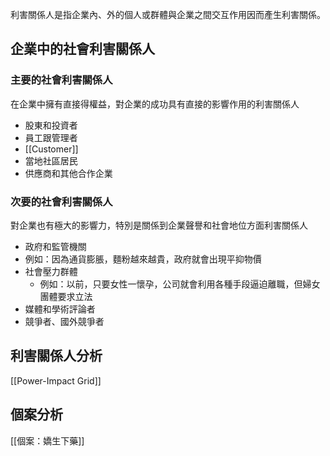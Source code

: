 利害關係人是指企業內、外的個人或群體與企業之間交互作用因而產生利害關係。
## 企業中的社會利害關係人
### 主要的社會利害關係人
在企業中擁有直接得權益，對企業的成功具有直接的影響作用的利害關係人
- 股東和投資者
- 員工跟管理者
- [[Customer]]
- 當地社區居民
- 供應商和其他合作企業
### 次要的社會利害關係人
對企業也有極大的影響力，特別是關係到企業聲譽和社會地位方面利害關係人

- 政府和監管機關
- 例如：因為通貨膨脹，麵粉越來越貴，政府就會出現平抑物價
- 社會壓力群體
	- 例如：以前，只要女性一懷孕，公司就會利用各種手段逼迫離職，但婦女團體要求立法
- 媒體和學術評論者
- 競爭者、國外競爭者

## 利害關係人分析
[[Power-Impact Grid]]

## 個案分析
[[個案：嬌生下藥]]